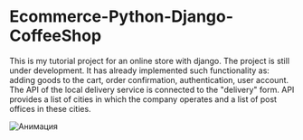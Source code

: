 # Ecommerce-Python-Django-CoffeeShop

This is my tutorial project for an online store with django. The project is still under development. 
It has already implemented such functionality as: adding goods to the cart, order confirmation, authentication, user account. 
The API of the local delivery service is connected to the "delivery" form. 
API provides a list of cities in which the company operates and a list of post offices in these cities.


![Анимация](https://user-images.githubusercontent.com/109743085/189358540-dddf80f3-a48d-4417-a6b8-211478296be5.gif)

